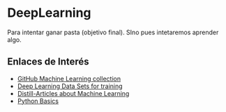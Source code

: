 # DeepLearning
Para intentar ganar pasta (objetivo final). SIno pues intetaremos aprender algo.

## Enlaces de Interés
* [GitHub Machine Learning collection](https://github.com/collections/machine-learning)
* [Deep Learning Data Sets for training](https://archive.ics.uci.edu/ml/index.php)
* [Distill-Articles about Machine Learning](https://distill.pub)
* [Python Basics](https://pythonprogramming.net/)     
